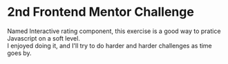 <h1>2nd Frontend Mentor Challenge</h1>
<p>Named Interactive rating component, this exercise is a good way to pratice Javascript on a soft level.<br/>
I enjoyed doing it, and I'll try to do harder and harder challenges as time goes by.</p>
